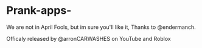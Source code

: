 # Prank-apps-
We are not in April Fools, but im sure you'll like it, Thanks to @endermanch.

Officaly released
by @arronCARWASHES on YouTube and Roblox
